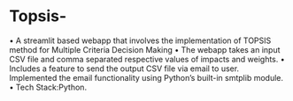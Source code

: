 # Topsis-
• A streamlit based webapp that involves the implementation of TOPSIS method for Multiple Criteria Decision Making
• The webapp takes an input CSV file and comma separated respective values of impacts and weights.
• Includes a feature to send the output CSV file via email to user. Implemented the email functionality using Python’s
built-in smtplib module.
• Tech Stack:Python.
